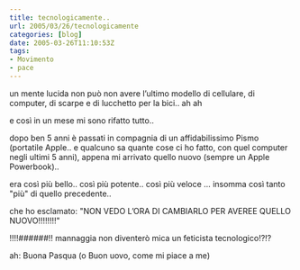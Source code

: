 ```yaml
---
title: tecnologicamente..
url: 2005/03/26/tecnologicamente
categories: [blog]
date: 2005-03-26T11:10:53Z
tags:
- Movimento
- pace
---
```

un mente lucida non può non avere l’ultimo modello di cellulare, di computer, di scarpe e di lucchetto per la bici.. ah ah

e così in un mese mi sono rifatto tutto..

dopo ben 5 anni è passati in compagnia di un affidabilissimo Pismo (portatile Apple.. e qualcuno sa quante cose ci ho fatto, con quel computer negli ultimi 5 anni), appena mi arrivato quello nuovo (sempre un Apple Powerbook)..
  
era così pi&#xf9; bello.. così pi&#xf9; potente.. così pi&#xf9; veloce … insomma così tanto "pi&#xf9;" di quello precedente..
  
che ho esclamato: "NON VEDO L’ORA DI CAMBIARLO PER AVEREE QUELLO NUOVO!!!!!!!!"

!!!!######!! mannaggia non diventerò mica un feticista tecnologico!?!?

ah: Buona Pasqua (o Buon uovo, come mi piace a me)